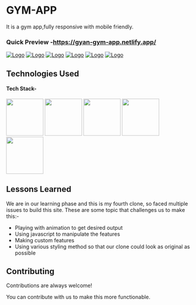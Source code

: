 # GYM-APP
It is a gym app,fully responsive with mobile friendly.


### Quick Preview -https://gyan-gym-app.netlify.app/



<a href="https://app.netlify.com/teams/gyan12082000/overview">![Logo](https://gyan-gym-app.netlify.app/static/media/hero_image.e19ac0c6b1009c7280f5.png)</a>
<a href="https://app.netlify.com/teams/gyan12082000/overview">![Logo](https://gyan-gym-app.netlify.app/static/media/image1.1091417d32e491f0bbb6.png)</a>
<a href="https://app.netlify.com/teams/gyan12082000/overview">![Logo](https://gyan-gym-app.netlify.app/static/media/image2.82da8b2725df896d8a8e.png)</a>
<a href="https://app.netlify.com/teams/gyan12082000/overview">![Logo](https://gyan-gym-app.netlify.app/static/media/image3.69484cb0ee7687a8c28b.png)</a>
<a href="https://app.netlify.com/teams/gyan12082000/overview">![Logo](https://gyan-gym-app.netlify.app/static/media/image3.69484cb0ee7687a8c28b.png)</a>
<a href="https://app.netlify.com/teams/gyan12082000/overview">![Logo](https://uicookies.com/wp-content/uploads/2019/11/Fitfloss.jpg)</a>






## Technologies Used

#### Tech Stack-

<p float="left">
    <img src="https://cdn.pixabay.com/photo/2017/08/05/11/16/logo-2582748_640.png" width="100" height="100">
    <img src="https://cdn.pixabay.com/photo/2017/08/05/11/16/logo-2582747_640.png" width="100" height="100">
   <img src="https://encrypted-tbn0.gstatic.com/images?q=tbn:ANd9GcS76aVIo4u18ZBAVWU79QkDQ6uvKUjF4leJ7g&usqp=CAU" width="100" height="100">
   <img src="https://blog.logrocket.com/wp-content/uploads/2021/04/optimize-react-native-performance.png" width="100" height="100">
   
   <img src="https://www.ictdemy.com/images/1/css/bootstrap/bootstrap-stack.png" width="100" height="100">
 </p>


 

## Lessons Learned

We are in our learning phase and this is my fourth clone, so faced multiple issues to build this site. These are some topic that challenges us to make this:-
- Playing with animation to get desired output
- Using javascript to manipulate the features
- Making custom features
- Using various styling method so that our clone could look as original as possible

## Contributing

Contributions are always welcome!

You can contribute with us to make this more functionable.
